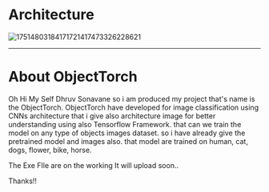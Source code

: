 Architecture
=========
![17514803184171721417473326228621](https://github.com/user-attachments/assets/5eec279a-eaca-455c-a056-3fca3d46483e)
*************
About ObjectTorch
=========
Oh Hi My Self Dhruv Sonavane so i am produced my project that's name is the ObjectTorch. ObjectTorch have developed for image classification using CNNs architecture that i give also architecture image for better understanding using also Tensorflow Framework. that can we train the model on any type of objects images dataset. so i have already give the pretrained model and images also. that model are trained on human, cat, dogs, flower, bike, horse.

The Exe FIle are on the working It will upload soon..

Thanks!!
